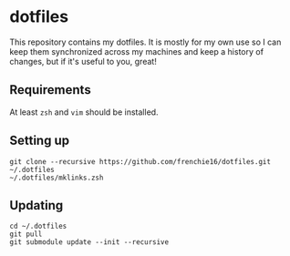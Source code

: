 # dotfiles
This repository contains my dotfiles. It is mostly for my own use so I can keep them synchronized across my machines and keep a history of changes, but if it's useful to you, great!

## Requirements
At least `zsh` and `vim` should be installed.

## Setting up

	git clone --recursive https://github.com/frenchie16/dotfiles.git ~/.dotfiles
	~/.dotfiles/mklinks.zsh

## Updating

	cd ~/.dotfiles
	git pull
	git submodule update --init --recursive


